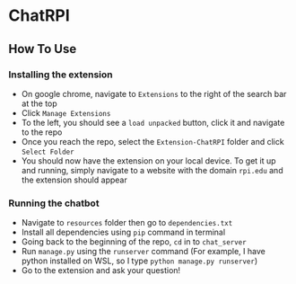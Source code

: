 # ChatRPI
## How To Use
### Installing the extension
- On google chrome, navigate to `Extensions` to the right of the search bar at the top
- Click `Manage Extensions`
- To the left, you should see a `load unpacked` button, click it and navigate to the repo
- Once you reach the repo, select the `Extension-ChatRPI` folder and click `Select Folder`
- You should now have the extension on your local device. To get it up and running, simply navigate to a website with the domain `rpi.edu` and the extension should appear
### Running the chatbot
- Navigate to `resources` folder then go to `dependencies.txt`
- Install all dependencies using `pip` command in terminal
- Going back to the beginning of the repo, `cd` in to `chat_server`
- Run `manage.py` using the `runserver` command (For example, I have python installed on WSL, so I type `python manage.py runserver`)
- Go to the extension and ask your question!
